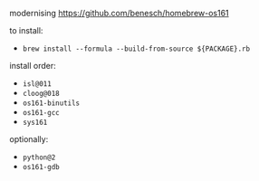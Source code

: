 modernising https://github.com/benesch/homebrew-os161

to install:
- `brew install --formula --build-from-source ${PACKAGE}.rb`

install order:
- `isl@011`
- `cloog@018`
- `os161-binutils`
- `os161-gcc`
- `sys161`

optionally:
- `python@2`
- `os161-gdb`
